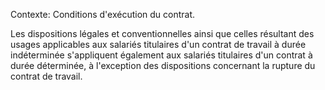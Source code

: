 Contexte: Conditions d'exécution du contrat.

Les dispositions légales et conventionnelles ainsi que celles résultant des usages applicables aux salariés titulaires d'un contrat de travail à durée indéterminée s'appliquent également aux salariés titulaires d'un contrat à durée déterminée, à l'exception des dispositions concernant la rupture du contrat de travail.